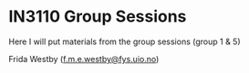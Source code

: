 # IN3110 Group Sessions

Here I will put materials from the group sessions (group 1 &amp; 5)



Frida Westby (f.m.e.westby@fys.uio.no)

